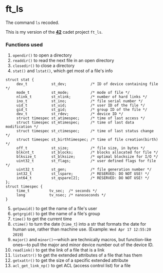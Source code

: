 # ft_ls
The command `ls` recoded.

This is my version of the **[42](https://www.42.us.org/)** cadet project `ft_ls`.

### Functions used
1. `opendir()` to open a directory
2. `readdir()` to read the next file in an open directory
3. `closedir()` to close a directory
4. `stat()` and `lstat()`, which get most of a file's info
```
struct stat {
     dev_t           st_dev;           /* ID of device containing file */
     mode_t          st_mode;          /* mode of file */
     nlink_t         st_nlink;         /* number of hard links */
     ino_t           st_ino;           /* file serial number */
     uid_t           st_uid;           /* user ID of the file */
     gid_t           st_gid;           /* group ID of the file */
     dev_t           st_rdev;          /* device ID */
     struct timespec st_atimespec;     /* time of last access */
     struct timespec st_mtimespec;     /* time of last data modification */
     struct timespec st_ctimespec;     /* time of last status change */
     struct timespec st_birthtimespec; /* time of file creation(birth) */
     off_t           st_size;          /* file size, in bytes */
     blkcnt_t        st_blocks;        /* blocks allocated for file */
     blksize_t       st_blksize;       /* optimal blocksize for I/O */
     uint32_t        st_flags;         /* user defined flags for file */
     uint32_t        st_gen;           /* file generation number */
     int32_t         st_lspare;        /* RESERVED: DO NOT USE! */
     int64_t         st_qspare[2];     /* RESERVED: DO NOT USE! */
};
struct timespec {
     time_t         tv_sec;  /* seconds */
     long           tv_nsec; /* nanoseconds */
}
```
5. `getpwuid()` to get the name of a file's user
6. `getgrgid()` to get the name of a file's group
7. `time()` to get the current time
8. `ctime()` to turn the date (`time_t`) into a str that formats the date for human use, rather than machine use. (Example: `Wed Apr 17 12:55:20 2019`)
9. `major()` and `minor()`—which are technically macros, but function-like ones—to pull the major and minor device number out of the device ID.
10. `readlink()` to get the link of a file that is a link
12. `listxattr()` to get the extended attributes of a file that has them
13. `getxattr()` to get the size of a specific extended attribute
14. `acl_get_link_np()` to get ACL (access control list) for a file
